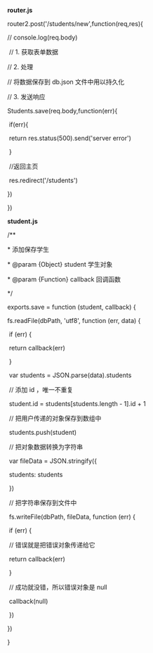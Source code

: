 **router.js**



router2.post('/students/new',function(req,res){

   // console.log(req.body)

​      // 1. 获取表单数据

  // 2. 处理

  //    将数据保存到 db.json 文件中用以持久化

  // 3. 发送响应

  Students.save(req.body,function(err){

​      if(err){

​          return res.status(500).send('server error')

​      }

​      //返回主页

​      res.redirect('/students')

  })

})



**student.js**

/**

 \* 添加保存学生

 \* @param  {Object}   student  学生对象

 \* @param  {Function} callback 回调函数

 */

exports.save = function (student, callback) {

  fs.readFile(dbPath, 'utf8', function (err, data) {

​    if (err) {

​      return callback(err)

​    }

​    var students = JSON.parse(data).students

​    // 添加 id ，唯一不重复

​    student.id = students[students.length - 1].id + 1

​    // 把用户传递的对象保存到数组中

​    students.push(student)

​    // 把对象数据转换为字符串

​    var fileData = JSON.stringify({

​      students: students

​    })

​    // 把字符串保存到文件中

​    fs.writeFile(dbPath, fileData, function (err) {

​      if (err) {

​        // 错误就是把错误对象传递给它

​        return callback(err)

​      }

​      // 成功就没错，所以错误对象是 null

​      callback(null)

​    })

  })

}

